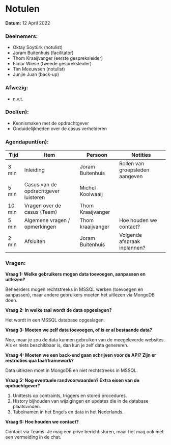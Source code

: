 # Notulen

**Datum:** 12 April 2022

### Deelnemers:

- Oktay Soytürk (notulist)
- Joram Buitenhuis (facilitator)
- Thom Kraaijvanger (eerste gespreksleider)
- Elmar Wiese (tweede gespreksleider)
- Tim Meeuwsen (notulist)
- Junjie Juan (back-up)

### Afwezig:

- n.v.t.

### Doel(en):

- Kennismaken met de opdrachtgever
- Onduidelijkheden over de casus verhelderen

### Agendapunt(en):

| Tijd   | Item                                 | Persoon           | Notities                        |
|--------|--------------------------------------|-------------------|---------------------------------|
| 3 min  | Inleiding                            | Joram Buitenhuis  | Rollen van groepsleden aangeven |
| 5 min  | Casus van de opdrachtgever luisteren | Michel Koolwaaij  |                                 |
| 10 min | Vragen over de casus (Team)          | Thom Kraaijvanger |                                 |
| 5 min  | Algemene vragen / opmerkingen        | Thom kraaijvanger | Hoe houden we contact?          |
| 2 min  | Afsluiten                            | Joram Buitenhuis  | Volgende afspraak inplannen?    |

### Vragen:

**Vraag 1: Welke gebruikers mogen data toevoegen, aanpassen en uitlezen?**

Beheerders mogen rechtstreeks in MSSQL werken (toevoegen en aanpassen), maar andere gebruikers moeten het uitlezen via MongoDB doen.

**Vraag 2: In welke taal wordt de data opgeslagen?**

Het wordt in een MSSQL database opgeslagen.

**Vraag 3: Moeten we zelf data toevoegen, of is er al bestaande data?**

Nee, maar je zou de data kunnen gebruiken van de meegeleverde websites. Als er niets beschikbaar is, dan kun je zelf data genereren.

**Vraag 4: Moeten we een back-end gaan schrijven voor de API? Zijn er restricties qua taal/framework?**

Data uitlezen moet in MongoDB en niet rechtstreeks in MSSQL.

**Vraag 5: Nog eventuele randvoorwaarden? Extra eisen van de opdrachtgever?**
1. Unittests op contraints, triggers en stored procedures.
2. History bijhouden van wijzigingen en updates die in de database plaatsvinden.
3. Tabelnamen in het Engels en data in het Nederlands.

**Vraag 6: Hoe houden we contact?**

Contact via Teams. Je mag een prive bericht sturen, maar het mag ook met een vermelding in de chat.
